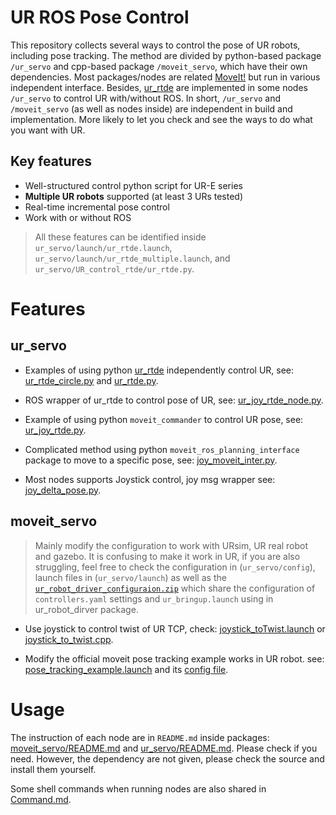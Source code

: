 # UR ROS Pose Control
This repository collects several ways to control the pose of UR robots, including pose tracking. The method are divided by python-based package `/ur_servo` and cpp-based package `/moveit_servo`, which have their own dependencies. Most packages/nodes are related [MoveIt!](http://docs.ros.org/en/melodic/api/moveit_tutorials/html/doc/quickstart_in_rviz/quickstart_in_rviz_tutorial.html) but run in various independent interface. Besides, [ur_rtde](https://sdurobotics.gitlab.io/ur_rtde/introduction/introduction.html) are implemented in some nodes `/ur_servo` to control UR with/without ROS. In short, `/ur_servo` and `/moveit_servo` (as well as nodes inside) are independent in build and implementation. More likely to let you check and see the ways to do what you want with UR. 

## Key features 
- Well-structured control python script for UR-E series
- **Multiple UR robots** supported (at least 3 URs tested)
- Real-time incremental pose control
- Work with or without ROS
> All these features can be identified inside `ur_servo/launch/ur_rtde.launch`, `ur_servo/launch/ur_rtde_multiple.launch`, and `ur_servo/UR_control_rtde/ur_rtde.py`.


# Features
## ur_servo
* Examples of using python [ur_rtde](https://sdurobotics.gitlab.io/ur_rtde/introduction/introduction.html) independently control UR, see: [ur_rtde_circle.py](ur_servo/UR_control_rtde/ur_rtde_circle.py) and [ur_rtde.py](ur_servo/UR_control_rtde/ur_rtde.py).

* ROS wrapper of ur_rtde to control pose of UR, see: [ur_joy_rtde_node.py](ur_servo/script/ur_joy_rtde_node.py).

* Example of using python `moveit_commander` to control UR pose, see: [ur_joy_rtde.py](ur_servo/script/ur_joy_rtde_node.py).

* Complicated method using python `moveit_ros_planning_interface` package to move to a specific pose, see: [joy_moveit_inter.py](ur_servo/script/joy_moveit_inter.py).

* Most nodes supports Joystick control, joy msg wrapper see: [joy_delta_pose.py](ur_servo/script/joy_delta_pose.py).

## moveit_servo
> Mainly modify the configuration to work with URsim, UR real robot and gazebo. It is confusing to make it work in UR, if you are also struggling, feel free to check the configuration in (`ur_servo/config`), launch files in (`ur_servo/launch`) as well as the [`ur_robot_driver_configuraion.zip`]() which share the configuration of `controllers.yaml` settings and `ur_bringup.launch` using in ur_robot_dirver package.

* Use joystick to control twist of UR TCP, check: [joystick_toTwist.launch](moveit_servo/launch/joystick_toTwist.launch) or [joystick_to_twist.cpp](moveit_servo/src/teleop_examples/joystick_to_twist.cpp).

* Modify the official moveit pose tracking example works in UR robot. see: [pose_tracking_example.launch](moveit_servo/launch/pose_tracking_example.launch) and its [config file](moveit_servo/config/ur_simulated_config.yaml).

# Usage

The instruction of each node are in `README.md` inside packages: [moveit_servo/README.md](moveit_servo/README.md) and [ur_servo/README.md](ur_servo/README.md). Please check if you need. However, the dependency are not given, please check the source and install them yourself.

Some shell commands when running nodes are also shared in [Command.md](Command.md). 